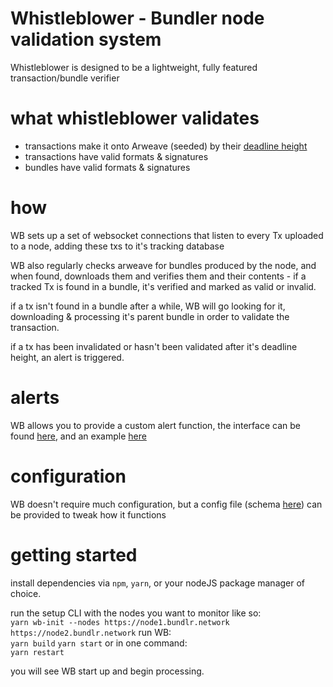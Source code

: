 # Whistleblower - Bundler node validation system

Whistleblower is designed to be a lightweight, fully featured transaction/bundle verifier
# what whistleblower validates
 - transactions make it onto Arweave (seeded) by their [deadline height](http://link-to-docs)
 - transactions have valid formats & signatures
 - bundles have valid formats & signatures

# how
WB sets up a set of websocket connections that listen to every Tx uploaded to a node, adding these txs to it's tracking database

WB also regularly checks arweave for bundles produced by the node, and when found, downloads them and verifies them and their contents - if a tracked Tx is found in a bundle, it's verified and marked as valid or invalid.

if a tx isn't found in a bundle after a while, WB will go looking for it, downloading & processing it's parent bundle in order to validate the transaction.

if a tx has been invalidated or hasn't been validated after it's deadline height, an alert is triggered.


# alerts
WB allows you to provide a custom alert function, the interface can be found [here](./src/utils/alert.ts), and an example [here](./alert.ts)

# configuration
WB doesn't require much configuration, but a config file (schema [here](./types/config.ts)) can be provided to tweak how it functions

# getting started

install dependencies via `npm`, `yarn`, or your nodeJS package manager of choice.

run the setup CLI with the nodes you want to monitor like so: \
` yarn wb-init --nodes https://node1.bundlr.network https://node2.bundlr.network
`
run WB: \
`yarn build`
`yarn start`
or in one command: \
`yarn restart`


you will see WB start up and begin processing.
